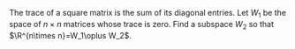 The trace of a square matrix is the sum of its diagonal entries. Let $W_1$ be the space of $n\times n$ matrices whose trace is zero. Find a subspace $W_2$ so that $\R^{n\times n}=W_1\oplus W_2$.